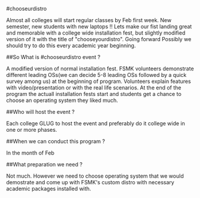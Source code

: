 #chooseurdistro

Almost all colleges will start regular classes by Feb first week. New
semester, new students with new laptops !!
Lets make our fist landing great and memorable with a college wide
installation fest, but slightly modified version of it with the title
of "chooseyourdistro". Going forward Possibly we should try to do this
every academic year beginning.

##So What is #chooseurdistro event ?

A modified version of normal installation fest. FSMK volunteers
demonstrate different leading OSs(we can decide 5-8 leading OSs
followed by a quick survey among us) at the beginning of program.
Volunteers explain features with video/presentation or with the real
life scenarios. At the end of the program the actuall installation
fests start and students get a chance to choose an operating system
they liked much.

##Who will host the event ?

Each college GLUG to host the event and preferably do it college wide
in one or more phases.

##When we can conduct this program ?

In the month of Feb

##What preparation we need ?

Not much. However we need to choose operating system that we would demostrate  and come up with
FSMK's custom distro with necessary academic packages installed with.
